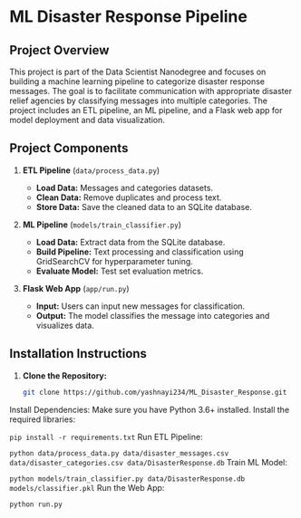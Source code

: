 # ML Disaster Response Pipeline

## Project Overview
This project is part of the Data Scientist Nanodegree and focuses on building a machine learning pipeline to categorize disaster response messages. The goal is to facilitate communication with appropriate disaster relief agencies by classifying messages into multiple categories. The project includes an ETL pipeline, an ML pipeline, and a Flask web app for model deployment and data visualization.

## Project Components
1. **ETL Pipeline** (`data/process_data.py`)
    - **Load Data:** Messages and categories datasets.
    - **Clean Data:** Remove duplicates and process text.
    - **Store Data:** Save the cleaned data to an SQLite database.

2. **ML Pipeline** (`models/train_classifier.py`)
    - **Load Data:** Extract data from the SQLite database.
    - **Build Pipeline:** Text processing and classification using GridSearchCV for hyperparameter tuning.
    - **Evaluate Model:** Test set evaluation metrics.

3. **Flask Web App** (`app/run.py`)
    - **Input:** Users can input new messages for classification.
    - **Output:** The model classifies the message into categories and visualizes data.

## Installation Instructions

1. **Clone the Repository:**
   ```bash
   git clone https://github.com/yashnayi234/ML_Disaster_Response.git

Install Dependencies: Make sure you have Python 3.6+ installed. Install the required libraries:


```pip install -r requirements.txt```
Run ETL Pipeline:


```python data/process_data.py data/disaster_messages.csv data/disaster_categories.csv data/DisasterResponse.db```
Train ML Model:


```python models/train_classifier.py data/DisasterResponse.db models/classifier.pkl```
Run the Web App:

```python run.py```
